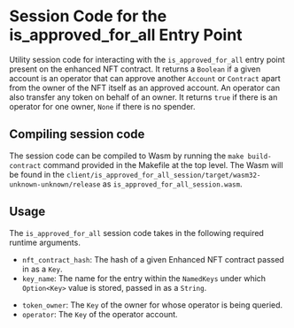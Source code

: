 # Session Code for the is_approved_for_all Entry Point

Utility session code for interacting with the `is_approved_for_all` entry point present on the enhanced NFT contract. It returns
a `Boolean` if a given account is an operator that can approve another `Account` or `Contract` apart from the owner of the
NFT itself as an approved account. An operator can also transfer any token on behalf of an owner. It returns `true` if there is an operator for one owner, `None` if there is no spender.

## Compiling session code

The session code can be compiled to Wasm by running the `make build-contract` command provided in the Makefile at the top level.
The Wasm will be found in the `client/is_approved_for_all_session/target/wasm32-unknown-unknown/release` as `is_approved_for_all_session.wasm`.

## Usage

The `is_approved_for_all` session code takes in the following required runtime arguments.

- `nft_contract_hash`: The hash of a given Enhanced NFT contract passed in as a `Key`.
- `key_name`: The name for the entry within the `NamedKeys` under which `Option<Key>` value is stored, passed in as a `String`.

* `token_owner`: The `Key` of the owner for whose operator is being queried.
* `operator`: The `Key` of the operator account.
